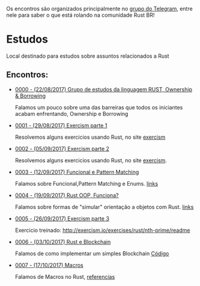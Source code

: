 Os encontros são organizados principalmente no [grupo do Telegram](https://t.me/rustlangbr), entre nele para saber o que está rolando na comunidade Rust BR!

# Estudos
Local destinado para estudos sobre assuntos relacionados a Rust


## Encontros:

- [0000 - (22/08/2017) Grupo de estudos da linguagem RUST, Ownership & Borrowing](https://www.youtube.com/watch?v=Uy4ScJ3OgM0)
  
  Falamos um pouco sobre uma das barreiras que todos os iniciantes acabam enfrentando, Ownership e Borrowing

- [0001 - (29/08/2017) Exercism parte 1](https://www.youtube.com/watch?v=UZsHrbY509k)
  
  Resolvemos alguns exercicios usando Rust, no site [exercism](http://www.exercism.io)

- [0002 - (05/09/2017) Exercism parte 2](https://www.youtube.com/watch?v=wKUCG_XffX0)
  
  Resolvemos alguns exercicios usando Rust, no site [exercism](http://www.exercism.io).

- [0003 - (12/09/2017) Funcional e Pattern Matching](https://www.youtube.com/watch?v=8flK7h5kGBA)
  
  Falamos sobre Funcional,Pattern Matching e Enums. [links](https://github.com/rust-br/estudos/issues/4)

- [0004 - (19/09/2017) Rust OOP, Funciona?](https://www.youtube.com/watch?v=ADHoLYtUYXg)
  
  Falamos sobre formas de "simular" orientação a objetos com Rust. [links](https://github.com/rust-br/estudos/issues/5)

- [0005 - (26/09/2017)  Exercism parte 3](https://www.youtube.com/watch?v=DqNCG0h6eyE)

  Exercicio treinado: http://exercism.io/exercises/rust/nth-prime/readme

- [0006 - (03/10/2017) Rust e Blockchain](https://www.youtube.com/watch?v=ovGX1HbT2VY)

  Falamos de como implementar um simples Blockchain
  [Código](https://github.com/marioidival/blockchain-example)

- [0007 - (17/10/2017) Macros](https://www.youtube.com/watch?v=fUDebrslQTE)

  Falamos de Macros no Rust, [referencias](https://github.com/rust-br/estudos/issues/13)

